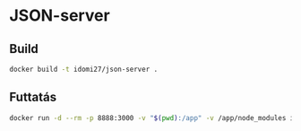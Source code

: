 # JSON-server

## Build

```sh
docker build -t idomi27/json-server .
```

## Futtatás

```sh
docker run -d --rm -p 8888:3000 -v "$(pwd):/app" -v /app/node_modules idomi27/json-server
```
